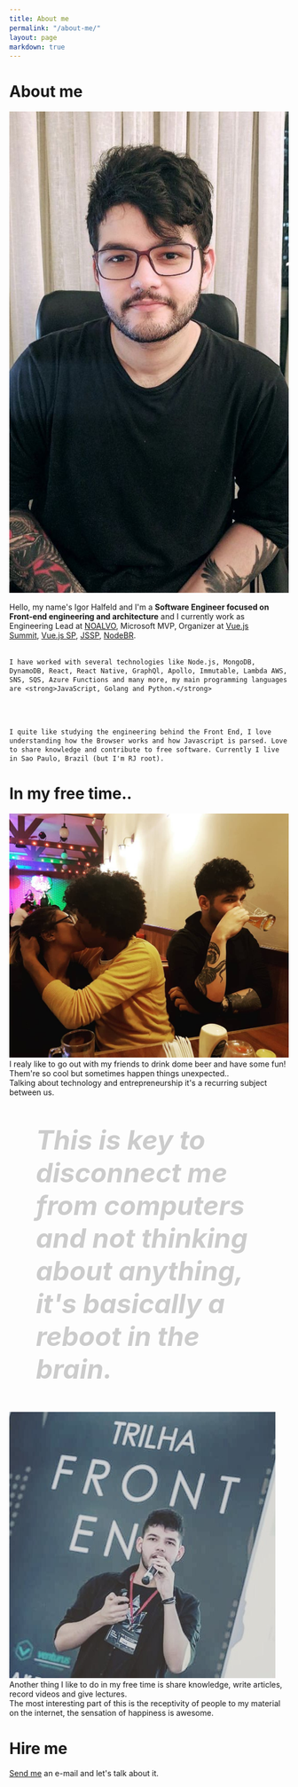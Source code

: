 ```yaml
---
title: About me
permalink: "/about-me/"
layout: page
markdown: true
---
```


# About me

<div class="content-image-right">
  <img src="/assets/img/me.jpeg">
  <p style="width: 470px">
    Hello, my name's Igor Halfeld and I'm a <strong>Software Engineer focused on Front-end engineering and architecture</strong> and I currently work as Engineering Lead at <a href="https://midianoalvo.com.br/">NOALVO</a>, Microsoft MVP, Organizer at <a href="https://vuejssummit.com/">Vue.js Summit</a>, <a href="https://www.meetup.com/VueJS-SP">Vue.js SP</a>, <a href="https://www.meetup.com/Javascript-SP">JSSP</a>, <a href="https://www.meetup.com/nodebr/">NodeBR</a>.

  <br />
  <br />

    I have worked with several technologies like Node.js, MongoDB, DynamoDB, React, React Native, GraphQl, Apollo, Immutable, Lambda AWS, SNS, SQS, Azure Functions and many more, my main programming languages are <strong>JavaScript, Golang and Python.</strong>

  <br />
  <br />

    I quite like studying the engineering behind the Front End, I love understanding how the Browser works and how Javascript is parsed. Love to share knowledge and contribute to free software. Currently I live in Sao Paulo, Brazil (but I'm RJ root).  
  </p>
</div>

# In my free time..

<p class="content-image-left">
  <img src="/assets/img/vela.jpg">
    I realy like to go out with my friends to drink dome beer and have some fun! <br />
    Them're so cool but sometimes happen things unexpected.. <br />
    Talking about technology and entrepreneurship it's a recurring subject between us. 
</p>

<p style="margin: 3rem; color: #ccc; font-size: 3rem; font-weight: 700">
  <i>
    This is key to disconnect me from computers and not thinking about anything, it's basically a reboot in the brain.
  </i>
</p>

<p class="content-image-right">
  <img src="/assets/img/talk5.jpg">
    Another thing I like to do in my free time is share knowledge, write articles, record videos and give lectures. <br />
    The most interesting part of this is the receptivity of people to my material on the internet, the sensation of happiness is awesome.
</p>

# Hire me

<p style="width: 100%; text-align: left">
  <a href="mailto:hello@igorluiz.me">Send me</a>
  an e-mail and let's talk about it.
</p>
